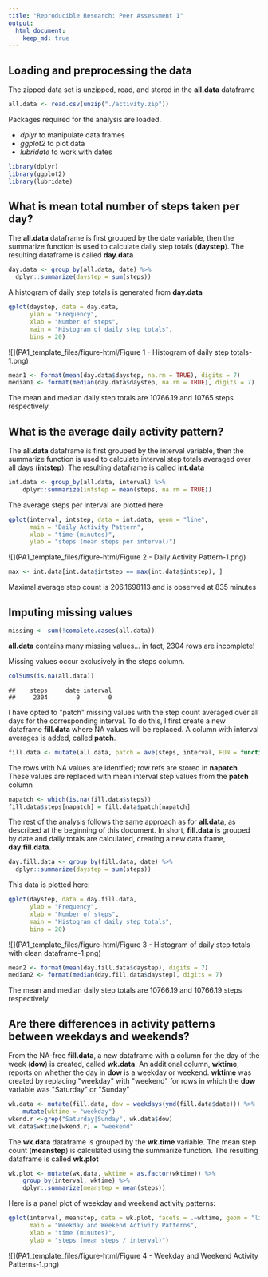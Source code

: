 ```yaml
---
title: "Reproducible Research: Peer Assessment 1"
output: 
  html_document:
    keep_md: true
---
```



## Loading and preprocessing the data
The zipped data set is unzipped, read, and stored in the **all.data** dataframe 

```r
all.data <- read.csv(unzip("./activity.zip"))
```

Packages required for the analysis are loaded.

+ *dplyr* to manipulate data frames
+ *ggplot2* to plot data
+ *lubridate* to work with dates


```r
library(dplyr)
library(ggplot2)
library(lubridate)
```


## What is mean total number of steps taken per day?
The **all.data** dataframe is first grouped by the date variable,
then the summarize function is used to calculate daily step totals (**daystep**).
The resulting dataframe is called **day.data**

```r
day.data <- group_by(all.data, date) %>%
  dplyr::summarize(daystep = sum(steps))
```

A histogram of daily step totals is generated from **day.data** 

```r
qplot(daystep, data = day.data, 
      ylab = "Frequency", 
      xlab = "Number of steps", 
      main = "Histogram of daily step totals",
      bins = 20)
```

![](PA1_template_files/figure-html/Figure 1 - Histogram of daily step totals-1.png)<!-- -->



```r
mean1 <- format(mean(day.data$daystep, na.rm = TRUE), digits = 7)
median1 <- format(median(day.data$daystep, na.rm = TRUE), digits = 7)
```
The mean and median daily step totals are 10766.19 and 10765 steps respectively.

## What is the average daily activity pattern?
The **all.data** dataframe is first grouped by the interval variable,
then the summarize function is used to calculate interval step totals averaged over all days (**intstep**).
The resulting dataframe is called **int.data**

```r
int.data <- group_by(all.data, interval) %>% 
    dplyr::summarize(intstep = mean(steps, na.rm = TRUE))
```

The average steps per interval are plotted here:

```r
qplot(interval, intstep, data = int.data, geom = "line",
      main = "Daily Activity Pattern", 
      xlab = "time (minutes)",
      ylab = "steps (mean steps per interval)")
```

![](PA1_template_files/figure-html/Figure 2 - Daily Activity Pattern-1.png)<!-- -->


```r
max <- int.data[int.data$intstep == max(int.data$intstep), ]
```
Maximal average step count is 206.1698113 and is observed at 835 minutes

## Imputing missing values

```r
missing <- sum(!complete.cases(all.data))
```
**all.data** contains many missing values... in fact, 2304 rows are incomplete!

Missing values occur exclusively in the steps column.

```r
colSums(is.na(all.data))
```

```
##    steps     date interval 
##     2304        0        0
```

I have opted to "patch" missing values with the step count averaged over all days for the corresponding interval.
To do this, I first create a new dataframe **fill.data** where NA values will be replaced.
A column with interval averages is added, called **patch**.

```r
fill.data <- mutate(all.data, patch = ave(steps, interval, FUN = function(x) mean(x, na.rm = TRUE)))
```

The rows with NA values are identfied; row refs are stored in **napatch**.
These values are replaced with mean interval step values from the **patch** column

```r
napatch <- which(is.na(fill.data$steps))
fill.data$steps[napatch] = fill.data$patch[napatch]
```

The rest of the analysis follows the same approach as for **all.data**, as described at the beginning of this document.
In short, **fill.data** is grouped by date and daily totals are calculated, creating a new data frame, **day.fill.data**.

```r
day.fill.data <- group_by(fill.data, date) %>%
  dplyr::summarize(daystep = sum(steps))
```

This data is plotted here:

```r
qplot(daystep, data = day.fill.data, 
      ylab = "Frequency", 
      xlab = "Number of steps", 
      main = "Histogram of daily step totals",
      bins = 20)
```

![](PA1_template_files/figure-html/Figure 3 - Histogram of daily step totals with clean dataframe-1.png)<!-- -->



```r
mean2 <- format(mean(day.fill.data$daystep), digits = 7)
median2 <- format(median(day.fill.data$daystep), digits = 7)
```
The mean and median daily step totals are 10766.19 and 10766.19 steps respectively.

## Are there differences in activity patterns between weekdays and weekends?
From the NA-free **fill.data**, a new dataframe with a column for the day of the week (**dow**) is created, called **wk.data**.
An additional column, **wktime**, reports on whether the day in **dow** is a weekday or weekend.
**wktime** was created by replacing "weekday" with "weekend" for rows in which the **dow** variable was "Saturday" or "Sunday"

```r
wk.data <- mutate(fill.data, dow = weekdays(ymd(fill.data$date))) %>% 
    mutate(wktime = "weekday")
wkend.r <-grep("Saturday|Sunday", wk.data$dow)
wk.data$wktime[wkend.r] = "weekend"
```

The **wk.data** dataframe is grouped by the **wk.time** variable.
The mean step count (**meanstep**) is calculated using the summarize function.
The resulting dataframe is called **wk.plot**

```r
wk.plot <- mutate(wk.data, wktime = as.factor(wktime)) %>%
    group_by(interval, wktime) %>%
    dplyr::summarize(meanstep = mean(steps))
```

Here is a panel plot of weekday and weekend activity patterns:

```r
qplot(interval, meanstep, data = wk.plot, facets = .~wktime, geom = "line",
      main = "Weekday and Weekend Activity Patterns", 
      xlab = "time (minutes)",
      ylab = "steps (mean steps / interval)")
```

![](PA1_template_files/figure-html/Figure 4 - Weekday and Weekend Activity Patterns-1.png)<!-- -->
